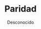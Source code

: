 ---
title: "Paridad"
year: 2019
thumbnail: "assets/img/Logo-ommags.png"
topic: "Métodos de ataque de problemas"
file: "assets/pdf/Material/Paridad.pdf"
author: "Desconocido"
level: "Básico - Intermedio"
alttext: "Sí, el 0 es par."
---